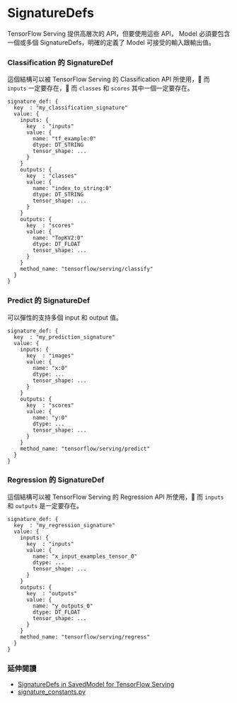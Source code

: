 # SignatureDefs

TensorFlow Serving 提供高層次的 API，但要使用這些 API， Model 必須要包含一個或多個 SignatureDefs，明確的定義了 Model 可接受的輸入跟輸出值。

### Classification 的 SignatureDef

這個結構可以被 TensorFlow Serving 的 Classification API 所使用， 而 `inputs` 一定要存在， 而 `classes` 和 `scores` 其中一個一定要存在。

```
signature_def: {
  key  : "my_classification_signature"
  value: {
    inputs: {
      key  : "inputs"
      value: {
        name: "tf_example:0"
        dtype: DT_STRING
        tensor_shape: ...
      }
    }
    outputs: {
      key  : "classes"
      value: {
        name: "index_to_string:0"
        dtype: DT_STRING
        tensor_shape: ...
      }
    }
    outputs: {
      key  : "scores"
      value: {
        name: "TopKV2:0"
        dtype: DT_FLOAT
        tensor_shape: ...
      }
    }
    method_name: "tensorflow/serving/classify"
  }
}
```

### Predict 的 SignatureDef

可以彈性的支持多個 input 和 output 值。

```
signature_def: {
  key  : "my_prediction_signature"
  value: {
    inputs: {
      key  : "images"
      value: {
        name: "x:0"
        dtype: ...
        tensor_shape: ...
      }
    }
    outputs: {
      key  : "scores"
      value: {
        name: "y:0"
        dtype: ...
        tensor_shape: ...
      }
    }
    method_name: "tensorflow/serving/predict"
  }
}
```

### Regression 的 SignatureDef

這個結構可以被 TensorFlow Serving 的 Regression API 所使用， 而 `inputs` 和 `outputs` 是一定要存在。

```
signature_def: {
  key  : "my_regression_signature"
  value: {
    inputs: {
      key  : "inputs"
      value: {
        name: "x_input_examples_tensor_0"
        dtype: ...
        tensor_shape: ...
      }
    }
    outputs: {
      key  : "outputs"
      value: {
        name: "y_outputs_0"
        dtype: DT_FLOAT
        tensor_shape: ...
      }
    }
    method_name: "tensorflow/serving/regress"
  }
}
```

### 延伸閱讀

- [SignatureDefs in SavedModel for TensorFlow Serving](https://github.com/tensorflow/serving/blob/master/tensorflow_serving/g3doc/signature_defs.md)
- [signature_constants.py](https://github.com/tensorflow/tensorflow/blob/master/tensorflow/python/saved_model/signature_constants.py)
